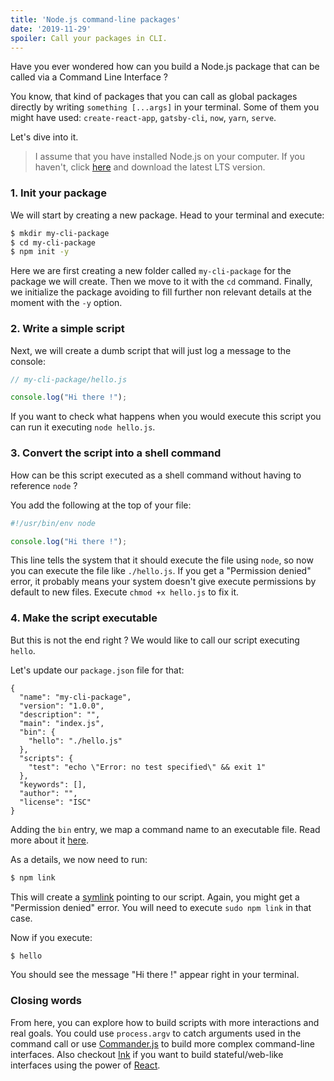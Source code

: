 ```yaml
---
title: 'Node.js command-line packages'
date: '2019-11-29'
spoiler: Call your packages in CLI.
---
```


Have you ever wondered how can you build a Node.js package that can be called via a Command Line Interface ?

You know, that kind of packages that you can call as global packages directly by writing `something [...args]` in your terminal. Some of them you might have used: `create-react-app`, `gatsby-cli`, `now`, `yarn`, `serve`.

Let's dive into it.

> I assume that you have installed Node.js on your computer. If you haven't, click [here](https://nodejs.org/en/) and download the latest LTS version.

### 1. Init your package

We will start by creating a new package. Head to your terminal and execute:

```bash
$ mkdir my-cli-package
$ cd my-cli-package
$ npm init -y
```

Here we are first creating a new folder called `my-cli-package` for the package we will create. Then we move to it with the `cd` command. Finally, we initialize the package avoiding to fill further non relevant details at the moment with the `-y` option.

### 2. Write a simple script

Next, we will create a dumb script that will just log a message to the console:

```jsx
// my-cli-package/hello.js

console.log("Hi there !");
```

If you want to check what happens when you would execute this script you can run it executing `node hello.js`.

### 3. Convert the script into a shell command

How can be this script executed as a shell command without having to reference `node` ?

You add the following at the top of your file:

```jsx
#!/usr/bin/env node

console.log("Hi there !");
```

This line tells the system that it should execute the file using `node`, so now you can execute the file like `./hello.js`. If you get a "Permission denied" error, it probably means your system doesn't give execute permissions by default to new files. Execute `chmod +x hello.js` to fix it.

### 4. Make the script executable

But this is not the end right ? We would like to call our script executing `hello`.

Let's update our `package.json` file for that:

```jsxon{6,7,8}
{
  "name": "my-cli-package",
  "version": "1.0.0",
  "description": "",
  "main": "index.js",
  "bin": {
    "hello": "./hello.js"
  },
  "scripts": {
    "test": "echo \"Error: no test specified\" && exit 1"
  },
  "keywords": [],
  "author": "",
  "license": "ISC"
}
```

Adding the `bin` entry, we map a command name to an executable file. Read more about it [here](https://docs.npmjs.com/files/package.json#bin).

As a details, we now need to run:

```bash
$ npm link
```

This will create a [symlink](https://en.wikipedia.org/wiki/Symbolic_link) pointing to our script. Again, you might get a "Permission denied" error. You will need to execute `sudo npm link` in that case.

Now if you execute:

```bash
$ hello
```

You should see the message "Hi there !" appear right in your terminal.

### Closing words

From here, you can explore how to build scripts with more interactions and real goals. You could use `process.argv` to catch arguments used in the command call or use [Commander.js](https://github.com/tj/commander.js/) to build more complex command-line interfaces. Also checkout [Ink](https://github.com/vadimdemedes/ink) if you want to build stateful/web-like interfaces using the power of [React](https://reactjs.org/).